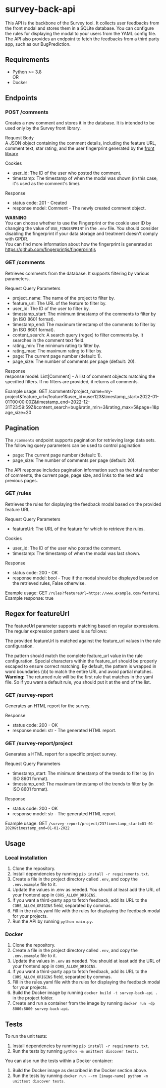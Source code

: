 # survey-back-api

This API is the backbone of the Survey tool. It collects user feedbacks from the front modal and stores them in a SQLite database.
You can configure the rules for displaying the modal to your users from the YAML config file.
The API also provides an endpoint to fetch the feedbacks from a third party app, such as our BugPrediction.

## Requirements

- Python >= 3.8  
  OR
- Docker

## Endpoints

### POST /comments

Creates a new comment and stores it in the database.
It is intended to be used only by the Survey front library.

Request Body  
A JSON object containing the comment details, including the feature URL, comment text, star rating, and the user fingerprint generated by the [front library](https://github.com/optittm/survey-front-library)

Cookies

- user_id: The ID of the user who posted the comment.
- timestamp: The timestamp of when the modal was shown (in this case, it's used as the comment's time).

Response

- status code: 201 - Created
- response model: Comment - The newly created comment object.

**WARNING**  
You can choose whether to use the Fingerprint or the cookie user ID by changing the value of `USE_FINGERPRINT` in the `.env` file. You should consider disabling the fingerprint if your data storage and treatment doesn't comply with GPDR.  
You can find more information about how the fingerprint is generated at https://github.com/fingerprintjs/fingerprintjs

### GET /comments

Retrieves comments from the database. It supports filtering by various parameters.

Request Query Parameters

- project_name: The name of the project to filter by.
- feature_url: The URL of the feature to filter by.
- user_id: The ID of the user to filter by.
- timestamp_start: The minimum timestamp of the comments to filter by (in ISO 8601 format).
- timestamp_end: The maximum timestamp of the comments to filter by (in ISO 8601 format).
- content_search: A search query (regex) to filter comments by. It searches in the comment text field.
- rating_min: The minimum rating to filter by.
- rating_max: The maximum rating to filter by.
- page: The current page number (default: 1).
- page_size: The number of comments per page (default: 20).

Response  
response model: List[Comment] - A list of comment objects matching the specified filters. If no filters are provided, it returns all comments.

Example usage: GET /comments?project_name=my-project&feature_url=/feature1&user_id=user123&timestamp_start=2022-01-01T00:00:00Z&timestamp_end=2022-12-31T23:59:59Z&content_search=bug&ratin_min=3&rating_max=5&page=1&page_size=20

## Pagination

The `/comments` endpoint supports pagination for retrieving large data sets. The following query parameters can be used to control pagination:

- page: The current page number (default: 1).
- page_size: The number of comments per page (default: 20).

The API response includes pagination information such as the total number of comments, the current page, page size, and links to the next and previous pages.

### GET /rules

Retrieves the rules for displaying the feedback modal based on the provided feature URL.

Request Query Parameters

- featureUrl: The URL of the feature for which to retrieve the rules.

Cookies

- user_id: The ID of the user who posted the comment.
- timestamp: The timestamp of when the modal was last shown.

Response

- status code: 200 - OK
- response model: bool - True if the modal should be displayed based on the retrieved rules, False otherwise.

Example usage: GET ```/rules?featureUrl=https://www.example.com/feature1```  
Example response: true 

## Regex for featureUrl  
The featureUrl parameter supports matching based on regular expressions. The regular expression pattern used is as follows:  

The provided featureUrl is matched against the feature_url values in the rule configuration.

The pattern should match the complete feature_url value in the rule configuration.
Special characters within the feature_url should be properly escaped to ensure correct matching.
By default, the pattern is wrapped in word boundaries (\b) to match the entire URL and avoid partial matches. 
**Warning:** The returned rule will be the first rule that matches in the yaml file. So if you want a default rule, you should put it at the end of the list. 

### GET /survey-report

Generates an HTML report for the survey.

Response

- status code: 200 - OK
- response model: str - The generated HTML report.

### GET /survey-report/project

Generates a HTML report for a specific project survey.

Request Query Parameters

- timestamp_start: The minimum timestamp of the trends to filter by (in ISO 8601 format).
- timestamp_end: The maximum timestamp of the trends to filter by (in ISO 8601 format).

Response

- status code: 200 - OK
- response model: str - The generated HTML report.

Example usage: GET `/survey-report/project/23?timestamp_start=01-01-2020&timestamp_end=01-01-2022`

## Usage

### Local installation

1. Clone the repository.
2. Install dependencies by running `pip install -r requirements.txt`.
3. Create a file in the project directory called `.env`, and copy the `.env.example` file to it.
4. Update the values in .env as needed. You should at least add the URL of your frontend app in `CORS_ALLOW_ORIGINS`.
5. If you want a third-party app to fetch feedback, add its URL to the `CORS_ALLOW_ORIGINS` field, separated by commas.
6. Fill in the rules.yaml file with the rules for displaying the feedback modal for your projects.
7. Run the API by running `python main.py`.

### Docker

1. Clone the repository.
2. Create a file in the project directory called `.env`, and copy the `.env.example` file to it.
3. Update the values in `.env` as needed. You should at least add the URL of your frontend app in `CORS_ALLOW_ORIGINS`.
4. If you want a third-party app to fetch feedback, add its URL to the `CORS_ALLOW_ORIGINS` field, separated by commas.
5. Fill in the rules.yaml file with the rules for displaying the feedback modal for your projects.
6. Build the Docker image by running `docker build -t survey-back-api .` in the project folder.
7. Create and run a container from the image by running `docker run -dp 8000:8000 survey-back-api`.

## Tests

To run the unit tests:

1. Install dependencies by running `pip install -r requirements.txt`.
2. Run the tests by running `python -m unittest discover tests`.

You can also run the tests within a Docker container:

1. Build the Docker image as described in the Docker section above.
2. Run the tests by running `docker run --rm [image-name] python -m unittest discover tests`.
